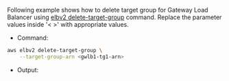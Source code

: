 Following example shows how to delete target group for Gateway Load Balancer using [elbv2 delete-target-group](https://docs.aws.amazon.com/cli/latest/reference/elbv2/delete-target-group.html) command. Replace the parameter values inside '< >' with appropriate values.

* Command:

```bash
aws elbv2 delete-target-group \
    --target-group-arn <gwlb1-tg1-arn>
```

* Output:

```bash
```